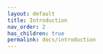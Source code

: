 ```yaml
---
layout: default
title: Introduction
nav_order: 2
has_children: true
permalink: docs/introduction
---
```


